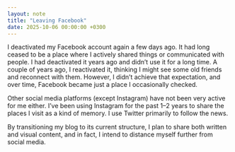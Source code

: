 ```yaml
---
layout: note
title: "Leaving Facebook"
date: 2025-10-06 00:00:00 +0300
---
```

I deactivated my Facebook account again a few days ago. It had long ceased to be a place where I actively shared things or communicated with people. I had deactivated it years ago and didn’t use it for a long time. A couple of years ago, I reactivated it, thinking I might see some old friends and reconnect with them. However, I didn’t achieve that expectation, and over time, Facebook became just a place I occasionally checked.

Other social media platforms (except Instagram) have not been very active for me either. I’ve been using Instagram for the past 1–2 years to share the places I visit as a kind of memory. I use Twitter primarily to follow the news.

By transitioning my blog to its current structure, I plan to share both written and visual content, and in fact, I intend to distance myself further from social media.
